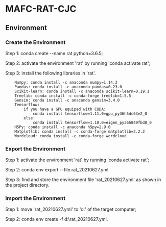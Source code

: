 # MAFC-RAT-CJC
## Environment
### Create the Environment
Step 1: conda create --name rat python=3.6.5;

Step 2: activate the environment 'rat' by running 'conda activate rat';

Step 3: install the following libraries in 'rat'.

        Numpy: conda install -c anaconda numpy=1.14.3
        Pandas: conda install -c anaconda pandas=0.23.0
        Scikit-learn: conda install -c anaconda scikit-learn=0.19.1
        Treelib: conda install -c conda-forge treelib=1.5.5
        Gensim: conda install -c anaconda gensim=3.4.0
        Tensorflow: 
            if you have a GPU equiped with CUDA:
                conda install tensorflow=1.11.0=gpu_py36h5dc63e2_0
            else:
                conda install tensorflow=1.10.0=eigen_py36h849fbd8_0
        H5Py: conda install -c anaconda h5py=2.9.0
        Matplotlib: conda install -c conda-forge matplotlib=2.2.2
        Wordcloud: conda install -c conda-forge wordcloud

### Export the Environment
Step 1: activate the environment 'rat' by running 'conda activate rat';

Step 2: conda env export --file rat_20210627.yml

Step 3: find and store the environment file 'rat_20210627.yml' as shown in the project directory.

### Import the Environment
Step 1: move 'rat_20210627.yml' to 'd:\' of the target computer;

Step 2: conda env create -f  d:\rat_20210627.yml.